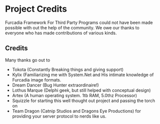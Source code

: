 # Project Credits

Furcadia Framework For Third Party Programs could not have been made possible with out the help of the community. We owe our thanks to everyone who has made contributions of various kinds.



## Credits

Many thanks go out to
&nbsp;<ul><li>
Tokota (Constantly Breaking things and giving support)</li><li>
Kylix (Familiarizing me with System.Net and His intimate knowledge of Furcadia image formats.</li><li>
Dream Dancer (Bug Hunter extraordinaire!)</li><li>
Lothus Marque (Delphi geek, but still helped with conceptual design)</li><li>
Artex (A human operating system. 1tb RAM, 5.0thz Processor)</li><li>
Squizzle for starting this well thought out project and passing the torch on</li><li>
Team Dragon (Catnip Studios and Dragons Eye Productions) for providing your server protocol to nerds like us.</li></ul>&nbsp;
